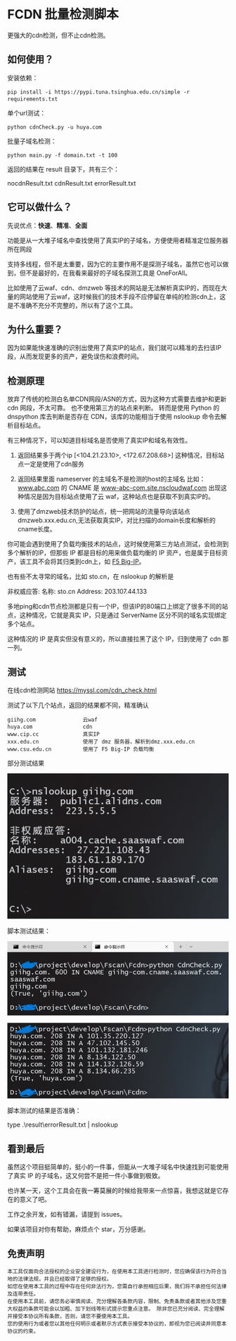 # FCDN 批量检测脚本

更强大的cdn检测，但不止cdn检测。

## 如何使用？

安装依赖：
```
pip install -i https://pypi.tuna.tsinghua.edu.cn/simple -r requirements.txt
```

单个url测试：

```
python cdnCheck.py -u huya.com
```

批量子域名检测：

```
python main.py -f domain.txt -t 100
```

返回的结果在 result 目录下，共有三个：

nocdnResult.txt 
cdnResult.txt
errorResult.txt

## 它可以做什么？

先说优点：**快速**、**精准**、**全面**

功能是从一大堆子域名中查找使用了真实IP的子域名，方便使用者精准定位服务器所在网段

支持多线程，但不是太重要，因为它的主要作用不是探测子域名，虽然它也可以做到，但不是最好的，在我看来最好的子域名探测工具是 OneForAll。

比如使用了云waf、cdn、dmzweb 等技术的网站是无法解析真实IP的，而现在大量的网站使用了云waf，这时候我们的技术手段不应停留在单纯的检测cdn上，这是不准确不充分不完整的，所以有了这个工具。

## 为什么重要？

因为如果能快速准确的识别出使用了真实IP的站点，我们就可以精准的去扫该IP段，从而发现更多的资产，避免误伤和浪费时间。

## 检测原理

放弃了传统的检测白名单CDN网段/ASN的方式，因为这种方式需要去维护和更新 cdn 网段，不太可靠。
也不使用第三方的站点来判断。
转而是使用 Python 的 dnspython 库去判断是否存在 CDN，该库的功能相当于使用 nslookup 命令去解析目标站点。

有三种情况下，可以知道目标域名是否使用了真实IP和域名有效性。

1. 返回结果多于两个ip
    [<104.21.23.10>, <172.67.208.68>]
    这种情况，目标站点一定是使用了cdn服务

2. 返回结果里面 nameserver 的主域名不是检测的host的主域名
    比如：www.abc.com 的 CNAME 是 www-abc-com.site.nscloudwaf.com 
    出现这种情况是因为目标站点使用了云 waf，这种站点也是获取不到真实IP的。

3. 使用了dmzweb技术防护的站点，统一把网站的流量导向该站点 dmzweb.xxx.edu.cn,无法获取真实IP，对比扫描的domain长度和解析的cname长度。

你可能会遇到使用了负载均衡技术的站点，这时候使用第三方站点测试，会检测到多个解析的IP，但那些 IP 都是目标的用来做负载均衡的 IP 资产，也是属于目标资产，该工具不会将其归类到cdn上，如 [F5 Big-IP](https://baike.baidu.com/item/F5%20BIG-IP%E6%9C%AC%E5%9C%B0%E6%B5%81%E9%87%8F%E7%AE%A1%E7%90%86%E5%99%A8/4415289?fr=aladdin)。

也有些不太寻常的域名，比如 sto.cn，在 nslookup 的解析是

非权威应答:
名称:    sto.cn
Address:  203.107.44.133

多地ping和cdn节点检测都是只有一个IP，但该IP的80端口上绑定了很多不同的站点，这种情况，它就是真实 IP，只是通过 ServerName 区分不同的域名实现绑定多个站点。

这种情况的 IP 是真实但没有意义的，所以直接拉黑了这个 IP，归到使用了 cdn 那一列。

## 测试

在线cdn检测网站 https://myssl.com/cdn_check.html

测试了以下几个站点，返回的结果都不同，精准确认

```
giihg.com				云waf
huya.com				cdn
www.cip.cc				真实IP
xxx.edu.cn				使用了 dmz 服务器，解析到dmz.xxx.edu.cn
www.csu.edu.cn			使用了 F5 Big-IP 负载均衡
```

部分测试结果

![image-20221202102347816](./imgs/README/image-20221202102347816.png)

脚本测试结果：

![image-20221202102336233](./imgs/README/image-20221202102336233.png)

![image-20221202102538908](./imgs/README/image-20221202102538908.png)

脚本测试的结果是否准确：

type .\result\errorResult.txt | nslookup

## 看到最后

虽然这个项目挺简单的，挺小的一件事，但能从一大堆子域名中快速找到可能使用了真实 IP 的子域名，这又何尝不是把一件小事做到极致。

也许某一天，这个工具会在我一筹莫展的时候给我带来一点惊喜，我想这就是它存在的意义了吧。

工作之余开发，如有错漏，请提到 issues。

如果该项目对你有帮助，麻烦点个 star，万分感谢。

## 免责声明

```
本工具仅面向合法授权的企业安全建设行为，在使用本工具进行检测时，您应确保该行为符合当地的法律法规，并且已经取得了足够的授权。  
如您在使用本工具的过程中存在任何非法行为，您需自行承担相应后果，我们将不承担任何法律及连带责任。 
在使用本工具前，请您务必审慎阅读、充分理解各条款内容，限制、免责条款或者其他涉及您重大权益的条款可能会以加粗、加下划线等形式提示您重点注意。 除非您已充分阅读、完全理解并接受本协议所有条款，否则，请您不要使用本工具。
您的使用行为或者您以其他任何明示或者默示方式表示接受本协议的，即视为您已阅读并同意本协议的约束。 
```
